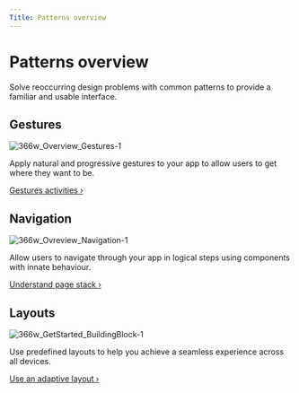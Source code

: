 ```yaml
---
Title: Patterns overview
---
```


# Patterns overview

Solve reoccurring design problems with common patterns to provide a familiar and usable interface.

## Gestures
![366w_Overview_Gestures-1](https://assets.ubuntu.com/v1/eab8c5a2-366w_Overview_Gestures-1.png)

Apply natural and progressive gestures to your app to allow users to get where they want to be.

[Gestures activities &rsaquo;](gestures.md)

## Navigation
![366w_Ovreview_Navigation-1](https://assets.ubuntu.com/v1/801c7daa-366w_Ovreview_Navigation-1.png)

Allow users to navigate through your app in logical steps using components with innate behaviour.

[Understand page stack &rsaquo;](navigation.md)

## Layouts
![366w_GetStarted_BuildingBlock-1](https://assets.ubuntu.com/v1/33684f26-366w_GetStarted_BuildingBlock-2.png)

Use predefined layouts to help you achieve a seamless experience across all devices.

[Use an adaptive layout &rsaquo;](layouts.md)
